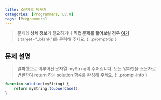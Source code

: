 ```yaml
---
title: 소문자로 바꾸기
categories: [Programmers, Lv.0]
tags: [Programmers]
---
```


> 문제의 **상세 정보**가 필요하거나 **직접 문제를 풀어보실 경우** [여기](https://school.programmers.co.kr/learn/courses/30/lessons/181876){:target="_blank"}를 클릭해 주세요.
{: .prompt-tip }

## 문제 설명

> 알파벳으로 이루어진 문자열 myString이 주어집니다. 모든 알파벳을 소문자로 변환하여 return 하는 solution 함수를 완성해 주세요.
{: .prompt-info }

```js
function solution(myString) {
    return myString.toLowerCase();
}
```
